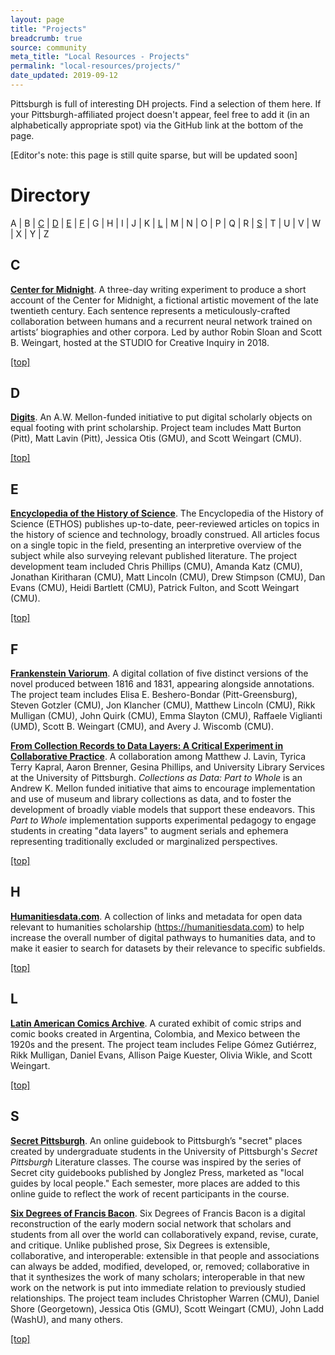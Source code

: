 ```yaml
---
layout: page
title: "Projects"
breadcrumb: true
source: community
meta_title: "Local Resources - Projects"
permalink: "local-resources/projects/"
date_updated: 2019-09-12
---
```

Pittsburgh is full of interesting DH projects. Find a selection of them here. If your Pittsburgh-affiliated project doesn't appear, feel free to add it (in an alphabetically appropriate spot) via the GitHub link at the bottom of the page.

\[Editor's note: this page is still quite sparse, but will be updated soon\]

# Directory
A | B | [C](c#) | [D](#d) | [E](#e) | [F](#f) | G | H | I | J | K | [L](#l) | M | N | O | P | Q | R | [S](#s) | T | U | V | W | X | Y | Z

## C

[**Center for Midnight**](https://www.robinsloan.com/center-for-midnight/). A three-day writing experiment to produce a short account of the Center for Midnight, a fictional artistic movement of the late twentieth century. Each sentence represents a meticulously-crafted collaboration between humans and a recurrent neural network trained on artists’ biographies and other corpora. Led by author Robin Sloan and Scott B. Weingart, hosted at the STUDIO for Creative Inquiry in 2018.

[[top]](#directory)

## D

[**Digits**](https://digits.pub/about/). An A.W. Mellon-funded initiative to put digital scholarly objects on equal footing with print scholarship. Project team includes Matt Burton (Pitt), Matt Lavin (Pitt), Jessica Otis (GMU), and Scott Weingart (CMU).

[[top]](#directory)

## E

[**Encyclopedia of the History of Science**](https://histofsci.org). The Encyclopedia of the History of Science (ETHOS) publishes up-to-date, peer-reviewed articles on topics in the history of science and technology, broadly construed. All articles focus on a single topic in the field, presenting an interpretive overview of the subject while also surveying relevant published literature. The project development team included Chris Phillips (CMU), Amanda Katz (CMU), Jonathan Kiritharan (CMU), Matt Lincoln (CMU), Drew Stimpson (CMU), Dan Evans (CMU), Heidi Bartlett (CMU), Patrick Fulton, and Scott Weingart (CMU).

[[top]](#directory)

## F

[**Frankenstein Variorum**](https://pghfrankenstein.github.io/Pittsburgh_Frankenstein/). A digital collation of five distinct versions of the novel produced between 1816 and 1831, appearing alongside annotations. The project team includes Elisa E. Beshero-Bondar (Pitt-Greensburg), Steven Gotzler (CMU), Jon Klancher (CMU), Matthew Lincoln (CMU), Rikk Mulligan (CMU), John Quirk (CMU), Emma Slayton (CMU), Raffaele Viglianti (UMD), Scott B. Weingart (CMU), and Avery J. Wiscomb (CMU).

[**From Collection Records to Data Layers: A Critical Experiment in Collaborative Practice**](https://cadatpitt.github.io/). A collaboration among Matthew J. Lavin, Tyrica Terry Kapral, Aaron Brenner, Gesina Phillips, and University Library Services at the University of Pittsburgh. _Collections as Data: Part to Whole_ is an Andrew K. Mellon funded initiative that aims to encourage implementation and use of museum and library collections as data, and to foster the development of broadly viable models that support these endeavors. This _Part to Whole_ implementation supports experimental pedagogy to engage students in creating "data layers" to augment serials and ephemera representing traditionally excluded or marginalized perspectives.

[[top]](#directory)

## H

[**Humanitiesdata.com**](https://humanitiesdata.com). A collection of links and metadata for open data relevant to humanities scholarship (https://humanitiesdata.com) to help increase the overall number of digital pathways to humanities data, and to make it easier to search for datasets by their relevance to specific subfields.

[[top]](#directory)

## L

[**Latin American Comics Archive**](http://mlrcdev.hss.cmu.edu/omeka/). A curated exhibit of comic strips and comic books created in Argentina, Colombia, and Mexico between the 1920s and the present. The project team includes Felipe Gómez Gutiérrez, Rikk Mulligan, Daniel Evans, Allison Paige Kuester, Olivia Wikle, and Scott Weingart. 

[[top]](#directory)

## S

[**Secret Pittsburgh**](https://secretpittsburgh.org). An online guidebook to Pittsburgh’s "secret" places created by undergraduate students in the University of Pittsburgh's _Secret Pittsburgh_ Literature classes. The course was inspired by the series of Secret city guidebooks published by Jonglez Press, marketed as "local guides by local people." Each semester, more places are added to this online guide to reflect the work of recent participants in the course. 

[**Six Degrees of Francis Bacon**](http://sixdegreesoffrancisbacon.com). Six Degrees of Francis Bacon is a digital reconstruction of the early modern social network that scholars and students from all over the world can collaboratively expand, revise, curate, and critique. Unlike published prose, Six Degrees is extensible, collaborative, and interoperable: extensible in that people and associations can always be added, modified, developed, or, removed; collaborative in that it synthesizes the work of many scholars; interoperable in that new work on the network is put into immediate relation to previously studied relationships. The project team includes Christopher Warren (CMU), Daniel Shore (Georgetown), Jessica Otis (GMU), Scott Weingart (CMU), John Ladd (WashU), and many others.

[[top]](#directory)
